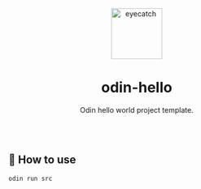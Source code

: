 <div align="center">


<img src="https://emoji2svg.deno.dev/api/🦊" alt="eyecatch" height="100">

# odin-hello

Odin hello world project template.

<br>
<br>


</div>


<div align="center">

</div>

## 🚀 How to use

```
odin run src
```
